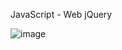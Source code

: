 JavaScript - Web jQuery

![image](https://github.com/petboa/alx-system_engineering-devops/assets/112291489/989e5bdd-5b5f-4a71-a96d-3680d52bbf3a)
